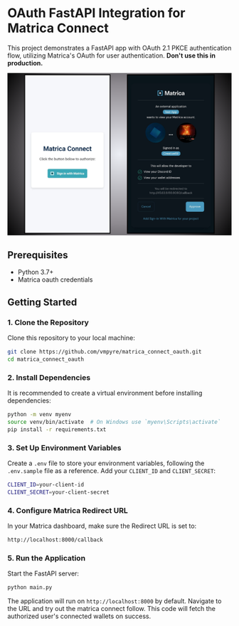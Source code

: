 # OAuth FastAPI Integration for Matrica Connect
This project demonstrates a FastAPI app with OAuth 2.1 PKCE authentication flow, utilizing Matrica's OAuth for user authentication. **Don't use this in production.**

![MatricaOauthImage](https://github.com/vmpyre/Project-V/blob/main/images/matrica-oauth-image.png?raw=true)

## Prerequisites
- Python 3.7+
- Matrica oauth credentials

## Getting Started
### 1. Clone the Repository
Clone this repository to your local machine:
```bash
git clone https://github.com/vmpyre/matrica_connect_oauth.git
cd matrica_connect_oauth
```

### 2. Install Dependencies
It is recommended to create a virtual environment before installing dependencies:
```bash
python -m venv myenv
source venv/bin/activate  # On Windows use `myenv\Scripts\activate`
pip install -r requirements.txt
```

### 3. Set Up Environment Variables
Create a `.env` file to store your environment variables, following the `.env.sample` file as a reference. Add your `CLIENT_ID` and `CLIENT_SECRET`:
```bash
CLIENT_ID=your-client-id
CLIENT_SECRET=your-client-secret
```

### 4. Configure Matrica Redirect URL
In your Matrica dashboard, make sure the Redirect URL is set to:
```bash
http://localhost:8000/callback
```

### 5. Run the Application
Start the FastAPI server:
```bash
python main.py
```
The application will run on `http://localhost:8000` by default. Navigate to the URL and try out the matrica connect follow. This code will fetch the authorized user's connected wallets on success.
